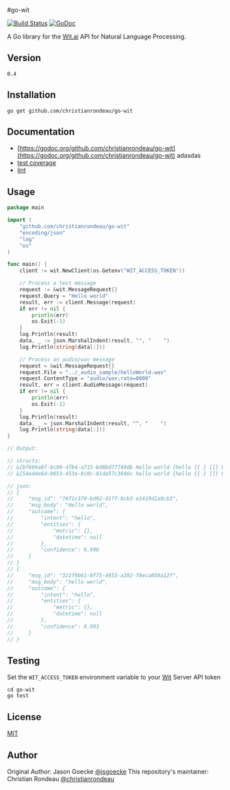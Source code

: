 #go-wit 

[![Build Status](https://api.travis-ci.org/christianrondeau/go-wit.svg)](http://travis-ci.org/christianrondeau/go-wit) [![GoDoc](https://godoc.org/github.com/christianrondeau/go-wit?status.svg)](http://godoc.org/github.com/christianrondeau/go-wit)

A Go library for the [Wit.ai](http://wit.ai) API for Natural Language Processing.

## Version

    0.4

## Installation

    go get github.com/christianrondeau/go-wit

## Documentation

* [https://godoc.org/github.com/christianrondeau/go-wit](https://godoc.org/github.com/christianrondeau/go-wit)
adasdas
* [test coverage](http://gocover.io/github.com/christianrondeau/go-wit)
* [lint](http://go-lint.appspot.com/github.com/christianrondeau/go-wit)

## Usage

```go
package main

import (
	"github.com/christianrondeau/go-wit"
	"encoding/json"
	"log"
	"os"
)

func main() {
	client := wit.NewClient(os.Getenv("WIT_ACCESS_TOKEN"))

	// Process a text message
	request := &wit.MessageRequest{}
	request.Query = "Hello world"
	result, err := client.Message(request)
	if err != nil {
		println(err)
		os.Exit(-1)
	}
	log.Println(result)
	data, _ := json.MarshalIndent(result, "", "    ")
	log.Println(string(data[:]))

	// Process an audio/wav message
	request = &wit.MessageRequest{}
	request.File = "../_audio_sample/helloWorld.wav"
	request.ContentType = "audio/wav;rate=8000"
	result, err = client.AudioMessage(request)
	if err != nil {
		println(err)
		os.Exit(-1)
	}
	log.Println(result)
	data, _ = json.MarshalIndent(result, "", "    ")
	log.Println(string(data[:]))
}

// Output:

// structs:
// &{bf699a8f-bc90-4fb4-a715-bd8bd77749db Hello world {hello {{ } []} 0.996}}
// &{54ed4e6d-0653-453e-8c0c-81da57c3846c hello world {hello {{ } []} 0.993}}

// json:
// {
//     "msg_id": "76f1c370-bd92-417f-8cb3-e1419d1a9cb3",
//     "msg_body": "Hello world",
//     "outcome": {
//         "intent": "hello",
//         "entities": {
//             "metric": {},
//             "datetime": null
//         },
//         "confidence": 0.996
//     }
// }
// {
//     "msg_id": "322f9b61-0f75-4953-a392-f8eca058a12f",
//     "msg_body": "hello world",
//     "outcome": {
//         "intent": "hello",
//         "entities": {
//             "metric": {},
//             "datetime": null
//         },
//         "confidence": 0.993
//     }
// }
```

## Testing

Set the `WIT_ACCESS_TOKEN` environment variable to your [Wit](https://wit.ai) Server API token

    cd go-wit
    go test

## License

[MIT](LICENSE.txt)

## Author

Original Author: Jason Goecke [@jsgoecke](http://twitter.com/jsgoecke)
This repository's maintainer: Christian Rondeau [@christianrondeau](http://twitter.com/christianrondeau)
